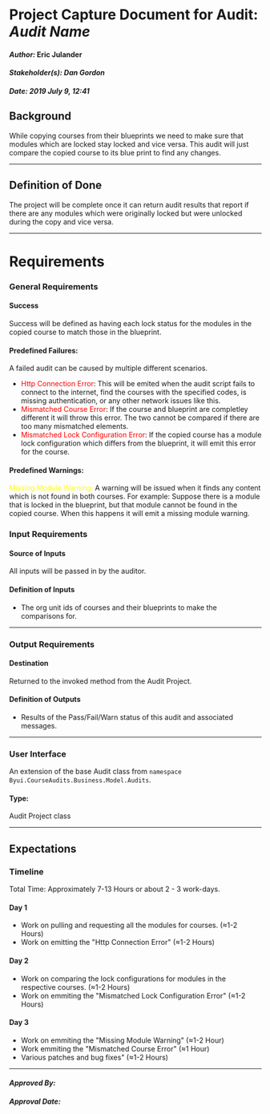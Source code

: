 # Project Capture Document for Audit: _Audit Name_ 
#### *Author:* Eric Julander
#### *Stakeholder(s): Dan Gordon*
#### *Date: 2019 July 9, 12:41*

## Background
While copying courses from their blueprints we need to make sure that modules which are locked stay locked and vice versa. This audit will just compare the copied course to its blue print to find any changes.

-----

## Definition of Done
The project will be complete once it can return audit results that report if there are any modules which were originally locked but were unlocked during the copy and vice versa.

-----

# Requirements

### General Requirements
#### Success
Success will be defined as having each lock status for the modules in the copied course to match those in the blueprint.
#### Predefined Failures:
A failed audit can be caused by multiple different scenarios.
- <span style="color:red"> Http Connection Error</span>: This will be emited when the audit script fails to connect to the internet, find the courses with the specified codes, is missing authentication, or any other network issues like this. 
- <span style="color:red"> Mismatched Course Error</span>: If the course and blueprint are completley different it will throw this error. The two cannot be compared if there are too many mismatched elements.
- <span style="color:red"> Mismatched Lock Configuration Error</span>: If the copied course has a module lock configuration which differs from the blueprint, it will emit this error for the course.

#### Predefined Warnings:
<span style="color:yellow">Missing Module Warning:</span> A warning will be issued when it finds any content which is not found in both courses. For example: Suppose there is a module that is locked in the blueprint, but that module cannot be found in the copied course. When this happens it will emit a missing module warning.
<!-- What counts as pass/fail/warn? -->
### Input Requirements
#### Source of Inputs
All inputs will be passed in by the auditor.

#### Definition of Inputs
<!-- TBD: do not fill out just yet -->
- The org unit ids of courses and their blueprints to make the comparisons for.
---

### Output Requirements
#### Destination
Returned to the invoked method from the Audit Project.

#### Definition of Outputs
<!-- TBD: do not fill out just yet -->
- Results of the Pass/Fail/Warn status of this audit and associated messages.
---

### User Interface
An extension of the base Audit class from `namespace Byui.CourseAudits.Business.Model.Audits`.
#### Type:
Audit Project class

-----

## Expectations
### Timeline
Total Time: Approximately 7-13 Hours or about 2 - 3 work-days.
#### Day 1
- Work on pulling and requesting all the modules for courses. (≈1-2 Hours)
- Work on emitting the "Http Connection Error" (≈1-2 Hours)
#### Day 2
- Work on comparing the lock configurations for modules in the respective courses. (≈1-2 Hours)
- Work on emmiting the "Mismatched Lock Configuration Error" (≈1-2 Hours)
#### Day 3
- Work on emmiting the "Missing Module Warning" (≈1-2 Hour)
- Work emmiting the "Mismatched Course Error" (≈1 Hour)
- Various patches and bug fixes" (≈1-2 Hours)


<!-- What is the deadline? 2019 Sep 1? -->
<!-- What priority is this audit? -->

-----

#### *Approved By:* 
#### *Approval Date:*
